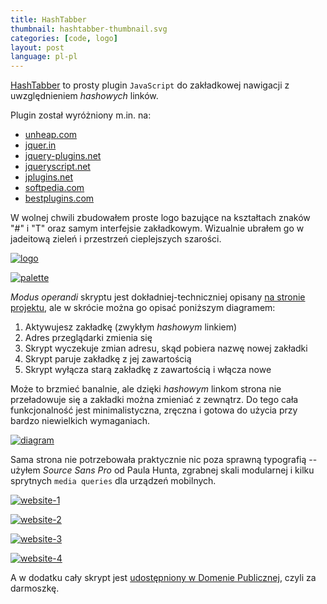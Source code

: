 ```yaml
---
title: HashTabber
thumbnail: hashtabber-thumbnail.svg
categories: [code, logo]
layout: post
language: pl-pl
---
```


[HashTabber](http://hashtabber.smutnyleszek.com) to prosty plugin `JavaScript` do zakładkowej nawigacji z uwzględnieniem *hashowych* linków.

Plugin został wyróżniony m.in. na:

- [unheap.com](http://www.unheap.com/navigation/horizontal-tabbed/hashtabber/)
- [jquer.in](http://jquer.in/javascript-frameworks-for-developing-rich-applications/hashtabber/)
- [jquery-plugins.net](http://jquery-plugins.net/hashtabber-simple-hashchange-driven-tabbed-navigation)
- [jqueryscript.net](http://www.jqueryscript.net/blog/10-New-jQuery-Plugins-You-Have-To-See.html)
- [jplugins.net](http://www.jplugins.net/hashtabber/)
- [softpedia.com](http://webscripts.softpedia.com/script/Menus-Navigation/HashTabber-83059.html)
- [bestplugins.com](http://www.bestplugins.com/articles/jquery-plugins.html/)

W wolnej chwili zbudowałem proste logo bazujące na kształtach znaków "#" i "T" oraz samym interfejsie zakładkowym. Wizualnie ubrałem go w jadeitową zieleń i przestrzeń cieplejszych szarości.

[![logo][hashtabber-01]][hashtabber-01]

[![palette][hashtabber-02]][hashtabber-02]

*Modus operandi* skryptu jest dokładniej-techniczniej opisany [na stronie projektu](http://hashtabber.smutnyleszek.com), ale w skrócie można go opisać poniższym diagramem:

1. Aktywujesz zakładkę (zwykłym *hashowym* linkiem)
2. Adres przeglądarki zmienia się
3. Skrypt wyczekuje zmian adresu, skąd pobiera nazwę nowej zakładki
4. Skrypt paruje zakładkę z jej zawartością
5. Skrypt wyłącza starą zakładkę z zawartością i włącza nowe

Może to brzmieć banalnie, ale dzięki *hashowym* linkom strona nie przeładowuje się a zakładki można zmieniać z zewnątrz. Do tego cała funkcjonalność jest minimalistyczna, zręczna i gotowa do użycia przy bardzo niewielkich wymaganiach.

[![diagram][hashtabber-03]][hashtabber-03]

Sama strona nie potrzebowała praktycznie nic poza sprawną typografią -- użyłem *Source Sans Pro* od Paula Hunta, zgrabnej skali modularnej i kilku sprytnych `media queries` dla urządzeń mobilnych.

[![website-1][hashtabber-04]][hashtabber-04]

[![website-2][hashtabber-05]][hashtabber-05]

[![website-3][hashtabber-06]][hashtabber-06]

[![website-4][hashtabber-07]][hashtabber-07]

A w dodatku cały skrypt jest [udostępniony w Domenie Publicznej](https://creativecommons.org/publicdomain/zero/1.0/), czyli za darmoszkę.

[hashtabber-01]: {{site.baseurl}}/assets/img/project/hashtabber/hashtabber-01-logo.png
[hashtabber-02]: {{site.baseurl}}/assets/img/project/hashtabber/hashtabber-02-palette.png
[hashtabber-03]: {{site.baseurl}}/assets/img/project/hashtabber/hashtabber-03-diagram.png
[hashtabber-04]: {{site.baseurl}}/assets/img/project/hashtabber/hashtabber-04-website-1.png
[hashtabber-05]: {{site.baseurl}}/assets/img/project/hashtabber/hashtabber-05-website-2.png
[hashtabber-06]: {{site.baseurl}}/assets/img/project/hashtabber/hashtabber-06-website-3.png
[hashtabber-07]: {{site.baseurl}}/assets/img/project/hashtabber/hashtabber-07-website-4.png
